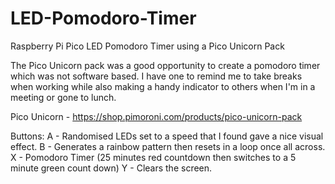 # LED-Pomodoro-Timer
Raspberry Pi Pico LED Pomodoro Timer using a Pico Unicorn Pack

The Pico Unicorn pack was a good opportunity to create a pomodoro timer which was not software based. I have one to remind me to take breaks when working while also making a handy indicator to others when I'm in a meeting or gone to lunch. 

  Pico Unicorn - https://shop.pimoroni.com/products/pico-unicorn-pack
  

Buttons: 
A - Randomised LEDs set to a speed that I found gave a nice visual effect. 
B - Generates a rainbow pattern then resets in a loop once all across. 
X - Pomodoro Timer (25 minutes red countdown then switches to a 5 minute green count down)
Y - Clears the screen. 

